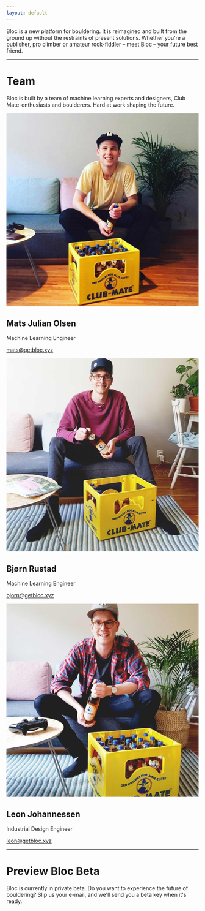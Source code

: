 ```yaml
---
layout: default
---
```


Bloc is a new platform for bouldering. It is reimagined and built from the ground up without the restraints of present solutions. Whether you're a publisher, pro climber or amateur rock-fiddler – meet Bloc – your future best friend.

* * *

# Team
Bloc is built by a team of machine learning experts and designers, Club Mate-enthusiasts and boulderers. Hard at work shaping the future.

<div class="team">
  <div class="team-member">
    <img class="portrait" src="/assets/img/mats_portrait.jpg" alt="Portrait of Mats Julian Olsen"/>
    <h2>Mats Julian Olsen</h2>
    <p class="role">Machine Learning Engineer</p>
    <p class="mail"><a href="mailto:mats@getbloc.xyz">mats@getbloc.xyz</a></p>
  </div>

  <div class="team-member">
    <img class="portrait" src="/assets/img/bjorn_portrait.jpg" alt="Portrait of Bjorn Rustad"/>
    <h2>Bjørn Rustad</h2>
    <p class="role">Machine Learning Engineer</p>
    <p class="mail"><a href="mailto:mats@getbloc.xyz">bjorn@getbloc.xyz</a></p>
  </div>

  <div class="team-member">
    <img class="portrait" src="/assets/img/leon_portrait.jpg" alt="Portrait of Leon Johannessen"/>
    <h2>Leon Johannessen</h2>
    <p class="role">Industrial Design Engineer</p>
    <p class="mail"><a href="mailto:mats@getbloc.xyz">leon@getbloc.xyz</a></p>
  </div>
</div>

* * *

# Preview Bloc Beta
Bloc is currently in private beta. Do you want to experience the future of bouldering? Slip us your e-mail, and we'll send you a beta key when it's ready.
